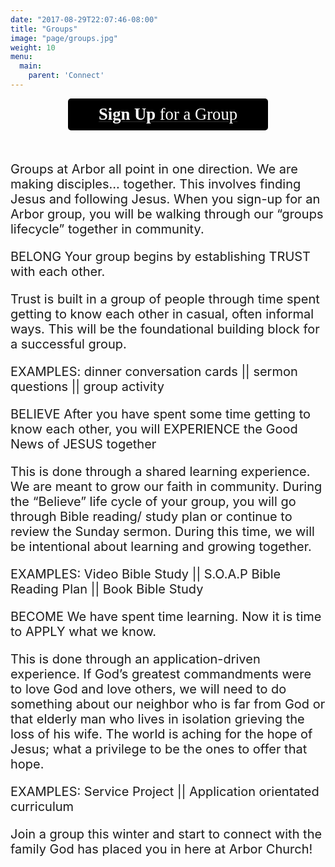 ```yaml
---
date: "2017-08-29T22:07:46-08:00"
title: "Groups"
image: "page/groups.jpg"
weight: 10
menu:
  main:
    parent: 'Connect'
---
```


<div class="col-md-8 col-md-offset-2">

<div style="text-align: center; margin-bottom: 50px;">
  <a href="https://anachadwick.wufoo.com/forms/m12qoas913vw3et/" target="_blank">
    <div style="text-align: center; color: #ffffff; padding: 10px; font-size: 20pt; background-color: #000000; border-radius: 5px; width: 300px; margin-left: auto; margin-right: auto; font-family: Montserrat;">
      <strong>Sign Up</strong> for a Group
    </div>
  </a>
</div>

<div style="font-size: 20px;">

<p>Groups at Arbor all point in one direction.  We are making disciples… together.  This involves finding Jesus and following Jesus.  When you sign-up for an Arbor group, you will be walking through our “groups lifecycle” together in community.</p>  

<p>BELONG
Your group begins by establishing TRUST with each other.  

Trust is built in a group of people through time spent getting to know each other in casual, often informal ways.  This will be the foundational building block for a successful group. 

EXAMPLES: dinner conversation cards || sermon questions  || group activity</p>

<p>BELIEVE
After you have spent some time getting to know each other, you will EXPERIENCE the Good News of JESUS together

This is done through a shared learning experience.  We are meant to grow our faith in community.  During the “Believe” life cycle of your group, you will go through Bible reading/ study plan or continue to review the Sunday sermon.   During this time, we will be intentional about learning and growing together.

EXAMPLES: Video Bible Study || S.O.A.P Bible Reading Plan  || Book Bible Study</p>

<p>BECOME
We have spent time learning.  Now it is time to APPLY what we know.  

This is done through an application-driven experience.  If God’s greatest commandments were to love God and love others, we will need to do something about our neighbor who is far from God or that elderly man who lives in isolation grieving the loss of his wife.  The world is aching for the hope of Jesus; what a privilege to be the ones to offer that hope.

EXAMPLES: Service Project || Application orientated curriculum 
 </p>

<p>Join a group this winter and start to connect with the family God has placed you in here at Arbor Church!</p>

</div>
</div>
